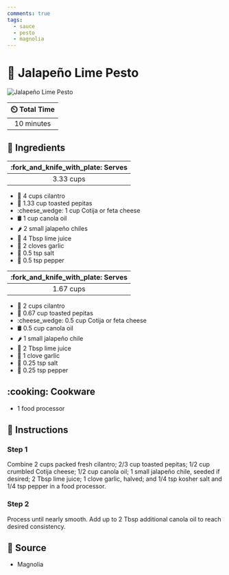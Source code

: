 ```yaml
---
comments: true
tags:
  - sauce
  - pesto
  - magnolia
---
```

# :herb: Jalapeño Lime Pesto

![Jalapeño Lime Pesto](../../assets/images/jalapeño-lime-pesto.jpg)

| :timer_clock: Total Time  |
|:-------------------------:|
| 10 minutes                |

## :salt: Ingredients

| :fork_and_knife_with_plate: Serves  |
|:-----------------------------------:|
| 3.33 cups                           |

- :herb: 4 cups cilantro
- :jack_o_lantern: 1.33 cup toasted pepitas
- :cheese_wedge: 1 cup Cotija or feta cheese
- :oil_drum: 1 cup canola oil
- :hot_pepper: 2 small jalapeño chiles
- :lemon: 4 Tbsp lime juice
- :garlic: 2 cloves garlic
- :salt: 0.5 tsp salt
- :salt: 0.5 tsp pepper

| :fork_and_knife_with_plate: Serves  |
|:-----------------------------------:|
| 1.67 cups                           |

- :herb: 2 cups cilantro
- :jack_o_lantern: 0.67 cup toasted pepitas
- :cheese_wedge: 0.5 cup Cotija or feta cheese
- :oil_drum: 0.5 cup canola oil
- :hot_pepper: 1 small jalapeño chile
- :lemon: 2 Tbsp lime juice
- :garlic: 1 clove garlic
- :salt: 0.25 tsp salt
- :salt: 0.25 tsp pepper

## :cooking: Cookware

- 1 food processor

## :pencil: Instructions

### Step 1

Combine 2 cups packed fresh cilantro; 2/3 cup toasted pepitas; 1/2 cup crumbled Cotija cheese; 1/2 cup canola oil; 1
small jalapeño chile, seeded if desired; 2 Tbsp lime juice; 1 clove garlic, halved; and 1/4 tsp kosher salt and 1/4 tsp
pepper in a food processor.

### Step 2

Process until nearly smooth. Add up to 2 Tbsp additional canola oil to reach desired consistency.

## :link: Source

- Magnolia
